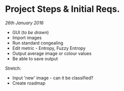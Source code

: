 Project Steps & Initial Reqs.
====
*26th January 2016*

* GUI (*to be drawn*)
* Import images
* Run standard congealing
* Edit metric - Entropy, Fuzzy Entropy
* Output average image or colour values
* Be able to save output 


Stretch:
* Input 'new' image - can it be classified?
* Create roadmap
